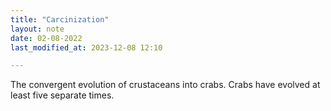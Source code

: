 ```yaml
---
title: "Carcinization"
layout: note
date: 02-08-2022
last_modified_at: 2023-12-08 12:10

---
```


The convergent evolution of crustaceans into crabs. Crabs have evolved at least five separate times.
